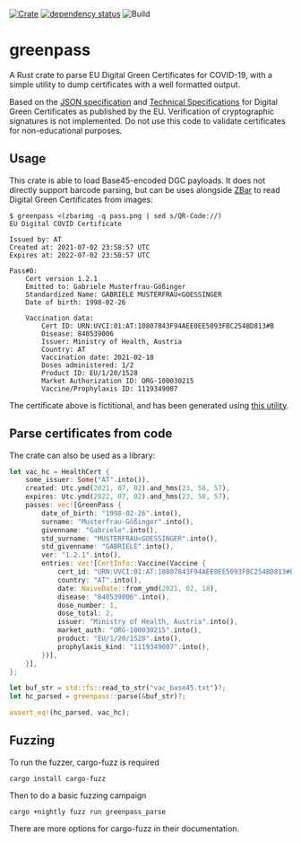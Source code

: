 [![Crate](https://img.shields.io/crates/v/greenpass.svg)](https://crates.io/crates/greenpass)
[![dependency status](https://deps.rs/repo/github/mcilloni/greenpass/status.svg)](https://deps.rs/repo/github/mcilloni/greenpass)
![Build](https://github.com/mcilloni/greenpass/workflows/Build/badge.svg)

# greenpass
A Rust crate to parse EU Digital Green Certificates for COVID-19, with a simple utility to dump certificates with a well formatted output.

Based on the [JSON specification](https://ec.europa.eu/health/sites/default/files/ehealth/docs/covid-certificate_json_specification_en.pdf) and [Technical Specifications](https://ec.europa.eu/health/sites/default/files/ehealth/docs/digital-green-certificates_v1_en.pdf)  for Digital Green Certificates as published by the EU.
Verification of cryptographic signatures is not implemented. Do not use this code to validate certificates for non-educational purposes.

## Usage
This crate is able to load Base45-encoded DGC payloads. 
It does not directly support barcode parsing, but can be uses alongside [ZBar](http://zbar.sourceforge.net/) to read Digital Green Certificates from images: 

```shell
$ greenpass <(zbarimg -q pass.png | sed s/QR-Code://)
EU Digital COVID Certificate

Issued by: AT
Created at: 2021-07-02 23:58:57 UTC
Expires at: 2022-07-02 23:58:57 UTC

Pass#0:
    Cert version 1.2.1
    Emitted to: Gabriele Musterfrau-Gößinger
    Standardized Name: GABRIELE MUSTERFRAU<GOESSINGER
    Date of birth: 1998-02-26

    Vaccination data:
        Cert ID: URN:UVCI:01:AT:10807843F94AEE0EE5093FBC254BD813#B
        Disease: 840539006
        Issuer: Ministry of Health, Austria
        Country: AT
        Vaccination date: 2021-02-18
        Doses administered: 1/2
        Product ID: EU/1/20/1528
        Market Authorization ID: ORG-100030215
        Vaccine/Prophylaxis ID: 1119349007
 ```

The certificate above is fictitional, and has been generated using [this utility](https://dgc.a-sit.at/ehn/).

## Parse certificates from code

The crate can also be used as a library:

```Rust
let vac_hc = HealthCert {
    some_issuer: Some("AT".into()),
    created: Utc.ymd(2021, 07, 02).and_hms(23, 58, 57),
    expires: Utc.ymd(2022, 07, 02).and_hms(23, 58, 57),
    passes: vec![GreenPass {
        date_of_birth: "1998-02-26".into(),
        surname: "Musterfrau-Gößinger".into(),
        givenname: "Gabriele".into(),
        std_surname: "MUSTERFRAU<GOESSINGER".into(),
        std_givenname: "GABRIELE".into(),
        ver: "1.2.1".into(),
        entries: vec![CertInfo::Vaccine(Vaccine {
            cert_id: "URN:UVCI:01:AT:10807843F94AEE0EE5093FBC254BD813#B".into(),
            country: "AT".into(),
            date: NaiveDate::from_ymd(2021, 02, 18),
            disease: "840539006".into(),
            dose_number: 1,
            dose_total: 2,
            issuer: "Ministry of Health, Austria".into(),
            market_auth: "ORG-100030215".into(),
            product: "EU/1/20/1528".into(),
            prophylaxis_kind: "1119349007".into(),
        })],
    }],
};

let buf_str = std::fs::read_to_str("vac_base45.txt")?;
let hc_parsed = greenpass::parse(&buf_str)?;

assert_eq!(hc_parsed, vac_hc);
```

## Fuzzing

To run the fuzzer, cargo-fuzz is required

`cargo install cargo-fuzz`

Then to do a basic fuzzing campaign

`cargo +nightly fuzz run greenpass_parse`

There are more options for cargo-fuzz in their documentation.

